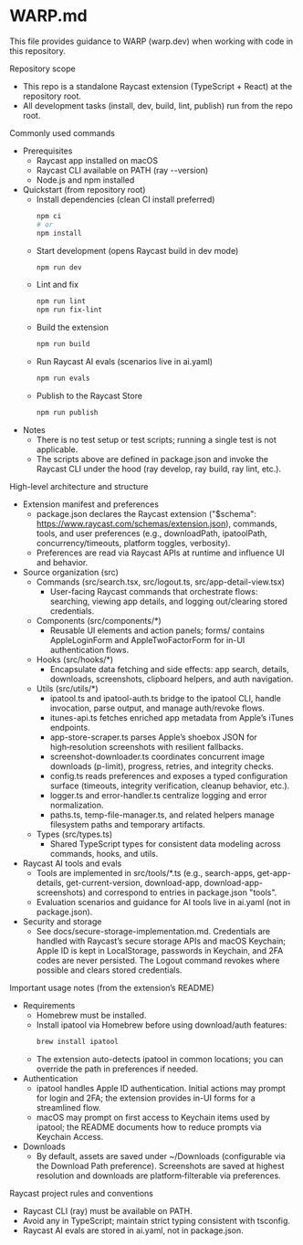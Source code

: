 # WARP.md

This file provides guidance to WARP (warp.dev) when working with code in this repository.

Repository scope
- This repo is a standalone Raycast extension (TypeScript + React) at the repository root.
- All development tasks (install, dev, build, lint, publish) run from the repo root.

Commonly used commands
- Prerequisites
  - Raycast app installed on macOS
  - Raycast CLI available on PATH (ray --version)
  - Node.js and npm installed
- Quickstart (from repository root)
  - Install dependencies (clean CI install preferred)
    ```bash path=null start=null
    npm ci
    # or
    npm install
    ```
  - Start development (opens Raycast build in dev mode)
    ```bash path=null start=null
    npm run dev
    ```
  - Lint and fix
    ```bash path=null start=null
    npm run lint
    npm run fix-lint
    ```
  - Build the extension
    ```bash path=null start=null
    npm run build
    ```
  - Run Raycast AI evals (scenarios live in ai.yaml)
    ```bash path=null start=null
    npm run evals
    ```
  - Publish to the Raycast Store
    ```bash path=null start=null
    npm run publish
    ```
- Notes
  - There is no test setup or test scripts; running a single test is not applicable.
  - The scripts above are defined in package.json and invoke the Raycast CLI under the hood (ray develop, ray build, ray lint, etc.).

High-level architecture and structure
- Extension manifest and preferences
  - package.json declares the Raycast extension ("$schema": https://www.raycast.com/schemas/extension.json), commands, tools, and user preferences (e.g., downloadPath, ipatoolPath, concurrency/timeouts, platform toggles, verbosity).
  - Preferences are read via Raycast APIs at runtime and influence UI and behavior.
- Source organization (src)
  - Commands (src/search.tsx, src/logout.ts, src/app-detail-view.tsx)
    - User-facing Raycast commands that orchestrate flows: searching, viewing app details, and logging out/clearing stored credentials.
  - Components (src/components/*)
    - Reusable UI elements and action panels; forms/ contains AppleLoginForm and AppleTwoFactorForm for in-UI authentication flows.
  - Hooks (src/hooks/*)
    - Encapsulate data fetching and side effects: app search, details, downloads, screenshots, clipboard helpers, and auth navigation.
  - Utils (src/utils/*)
    - ipatool.ts and ipatool-auth.ts bridge to the ipatool CLI, handle invocation, parse output, and manage auth/revoke flows.
    - itunes-api.ts fetches enriched app metadata from Apple’s iTunes endpoints.
    - app-store-scraper.ts parses Apple’s shoebox JSON for high‑resolution screenshots with resilient fallbacks.
    - screenshot-downloader.ts coordinates concurrent image downloads (p-limit), progress, retries, and integrity checks.
    - config.ts reads preferences and exposes a typed configuration surface (timeouts, integrity verification, cleanup behavior, etc.).
    - logger.ts and error-handler.ts centralize logging and error normalization.
    - paths.ts, temp-file-manager.ts, and related helpers manage filesystem paths and temporary artifacts.
  - Types (src/types.ts)
    - Shared TypeScript types for consistent data modeling across commands, hooks, and utils.
- Raycast AI tools and evals
  - Tools are implemented in src/tools/*.ts (e.g., search-apps, get-app-details, get-current-version, download-app, download-app-screenshots) and correspond to entries in package.json "tools".
  - Evaluation scenarios and guidance for AI tools live in ai.yaml (not in package.json).
- Security and storage
  - See docs/secure-storage-implementation.md. Credentials are handled with Raycast’s secure storage APIs and macOS Keychain; Apple ID is kept in LocalStorage, passwords in Keychain, and 2FA codes are never persisted. The Logout command revokes where possible and clears stored credentials.

Important usage notes (from the extension’s README)
- Requirements
  - Homebrew must be installed.
  - Install ipatool via Homebrew before using download/auth features:
    ```bash path=null start=null
    brew install ipatool
    ```
  - The extension auto-detects ipatool in common locations; you can override the path in preferences if needed.
- Authentication
  - ipatool handles Apple ID authentication. Initial actions may prompt for login and 2FA; the extension provides in-UI forms for a streamlined flow.
  - macOS may prompt on first access to Keychain items used by ipatool; the README documents how to reduce prompts via Keychain Access.
- Downloads
  - By default, assets are saved under ~/Downloads (configurable via the Download Path preference). Screenshots are saved at highest resolution and downloads are platform‑filterable via preferences.

Raycast project rules and conventions
- Raycast CLI (ray) must be available on PATH.
- Avoid any in TypeScript; maintain strict typing consistent with tsconfig.
- Raycast AI evals are stored in ai.yaml, not in package.json.
